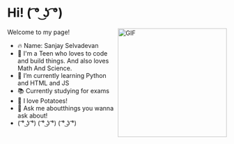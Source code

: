 <h1>Hi! ( ͡° ͜ʖ ͡°)</h1>

<img align="right" height="250" alt="GIF" src="https://raw.githubusercontent.com/Mr-LennyFace/Mr-LennyFace/main/android-chrome-512x512.png" />

Welcome to my page!

- 🔥 Name: Sanjay Selvadevan 
- 💙 I'm a Teen who loves to code and build things. And also loves Math And Science.
- 🌱 I’m currently learning Python and HTML and JS
- 📚 Currently studying for exams
- 🥔 I love Potatoes!
- 💬 Ask me aboutthings you wanna ask about!
- ( ͡° ͜ʖ ͡°) ( ͡° ͜ʖ ͡°) ( ͡° ͜ʖ ͡°)






<!--
**AlbertSanSun/AlbertSanSun** is a ✨ _special_ ✨ repository because its `README.md` (this file) appears on your GitHub profile.

Here are some ideas to get you started:

- 🔭 I’m currently working on ...
- 🌱 I’m currently learning ...
- 👯 I’m looking to collaborate on ...
- 🤔 I’m looking for help with ...
- 💬 Ask me about ...
- 📫 How to reach me: ...
- 😄 Pronouns: ...
- ⚡ Fun fact: ...
-->
